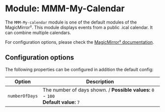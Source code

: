 # Module: MMM-My-Calendar

The `MMM-My-calendar` module is one of the default modules of the MagicMirror².
This module displays events from a public .ical calendar. It can combine multiple calendars.

For configuration options, please check the [MagicMirror² documentation](https://docs.magicmirror.builders/modules/calendar.html).

## Configuration options

The following properties can be configured in addition the default config:


| Option                       | Description
| ---------------------------- | -----------
| `numberOfDays`               | The number of days shown. / **Possible values:** `0` - `100` <br> **Default value:** `7`

